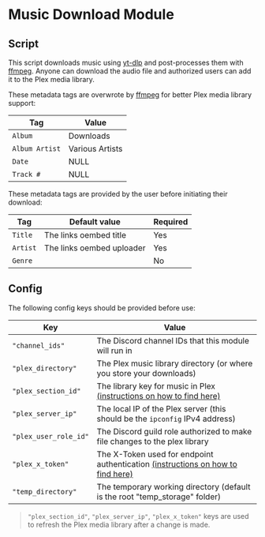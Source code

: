 # Music Download Module

## Script

This script downloads music using [yt-dlp](https://github.com/yt-dlp/yt-dlp) and post-processes them with [ffmpeg](https://github.com/FFmpeg/FFmpeg). Anyone can download the audio file and authorized users can add it to the Plex media library.

These metadata tags are overwrote by [ffmpeg](https://github.com/FFmpeg/FFmpeg) for better Plex media library support:

| Tag            | Value           |
| -------------- | --------------- |
| `Album`        | Downloads       |
| `Album Artist` | Various Artists |
| `Date`         | NULL            |
| `Track #`      | NULL            |

These metadata tags are provided by the user before initiating their download:

| Tag      | Default value             | Required |
| -------- | ------------------------- | -------- |
| `Title`  | The links oembed title    | Yes      |
| `Artist` | The links oembed uploader | Yes      |
| `Genre`  |                           | No       |

## Config

The following config keys should be provided before use:

| Key                   | Value                                                                                                                                                                       |
| --------------------- | --------------------------------------------------------------------------------------------------------------------------------------------------------------------------- |
| `"channel_ids"`       | The Discord channel IDs that this module will run in                                                                                                                        |
| `"plex_directory"`    | The Plex music library directory (or where you store your downloads)                                                                                                    |
| `"plex_section_id"`   | The library key for music in Plex [(instructions on how to find here)](https://support.plex.tv/articles/201638786-plex-media-server-url-commands/)                          |
| `"plex_server_ip"`    | The local IP of the Plex server (this should be the `ipconfig` IPv4 address)                                                                                                |
| `"plex_user_role_id"` | The Discord guild role authorized to make file changes to the plex library                                                                                                  |
| `"plex_x_token"`      | The X-Token used for endpoint authentication [(instructions on how to find here)](https://support.plex.tv/articles/204059436-finding-an-authentication-token-x-plex-token/) |
| `"temp_directory"`    | The temporary working directory (default is the root "temp_storage" folder)                                                                                                 |

> `"plex_section_id"`, `"plex_server_ip"`, `"plex_x_token"` keys are used to refresh the Plex media library after a change is made.
